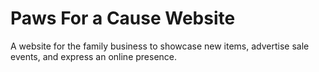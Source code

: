 # Paws For a Cause Website
A website for the family business to showcase new items, advertise sale events, and express an online presence. 
